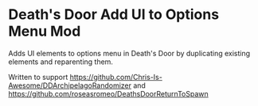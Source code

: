 # Death's Door Add UI to Options Menu Mod
Adds UI elements to options menu in Death's Door by duplicating existing elements and reparenting them.

Written to support https://github.com/Chris-Is-Awesome/DDArchipelagoRandomizer and https://github.com/roseasromeo/DeathsDoorReturnToSpawn